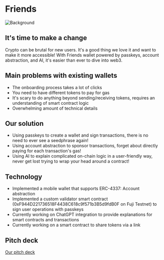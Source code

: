 # Friends
![Background](https://raw.githubusercontent.com/rylm/friends/main/bg.png)
## It's time to make a change
Crypto can be brutal for new users. It's a good thing we love it and want to make it more accessible! With Friends wallet powered by passkeys, account abstraction, and AI, it's easier than ever to dive into web3.
## Main problems with existing wallets
- The onboarding process takes a lot of clicks
- You need to have different tokens to pay for gas
- It's scary to do anything beyond sending/receiving tokens, requires an understanding of smart contract logic
- Overwhelming amount of technical details
## Our solution
- Using passkeys to create a wallet and sign transactions, there is no need to ever see a seedphrase again!
- Using account abstraction to sponsor transactions, forget about directly paying for each transaction's gas!
- Using AI to explain complicated on-chain logic in a user-friendly way, never get lost trying to wrap your head around a contract!
## Technology
- Implemented a mobile wallet that supports ERC-4337: Account abstraction
- Implemented a custom validator smart contract (0xF944D221736518F4438C618c9f571b3B5d9fdB0F on Fuji Testnet) to sign user operations with passkeys
- Currently working on ChatGPT integration to provide explanations for smart contracts and transactions
- Currently working on a smart contract to share tokens via a link
## Pitch deck
[Our pitch deck](https://raw.githubusercontent.com/rylm/friends/main/pitch_deck.pdf)